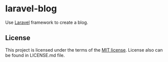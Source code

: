 # laravel-blog
Use [Laravel](https://laravel.com/) framework to create a blog.

## License

This project is licensed under the terms of the [MIT license](https://opensource.org/licenses/MIT).
License also can be found in LICENSE.md file.
